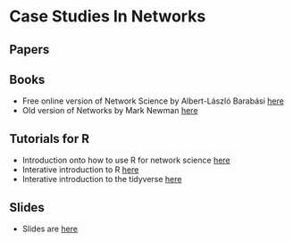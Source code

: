 # Case Studies In Networks

## Papers

## Books

- Free online version of Network Science by Albert-László Barabási [here](http://networksciencebook.com/chapter/1)
- Old version of Networks by Mark Newman [here]()

## Tutorials for R

- Introduction onto how to use R for network science [here](https://kateto.net/networks-r-igraph)
- Interative introduction to R [here](https://thisisaest.shinyapps.io/section_1/)
- Interative introduction to the tidyverse [here](https://thisisaest.shinyapps.io/section_2/)

## Slides

- Slides are [here]()
